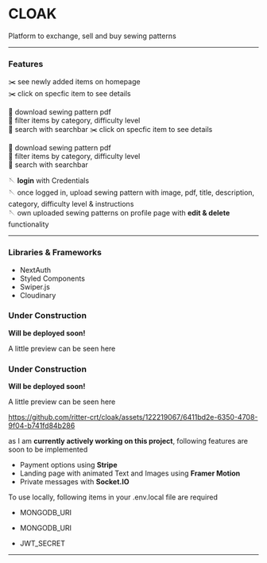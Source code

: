 # CLOAK

Platform to exchange, sell and buy sewing patterns

---

### Features

:scissors: see newly added items on homepage \
:scissors: click on specfic item to see details

:thread: download sewing pattern pdf \
:thread: filter items by category, difficulty level \
:thread: search with searchbar
:scissors: click on specfic item to see details 

:thread: download sewing pattern pdf \
:thread: filter items by category, difficulty level \
:thread: search with searchbar 


:sewing_needle: **login** with Credentials \
:sewing_needle: once logged in, upload sewing pattern with image, pdf, title, description, category, difficulty level & instructions \
:sewing_needle: own uploaded sewing patterns on profile page with **edit & delete** functionality

---

### Libraries & Frameworks

- NextAuth
- Styled Components
- Swiper.js
- Cloudinary


### Under Construction

**Will be deployed soon!**

A little preview can be seen here

### Under Construction 
**Will be deployed soon!**

A little preview can be seen here 


https://github.com/ritter-crt/cloak/assets/122219067/6411bd2e-6350-4708-9f04-b741fd84b286

as I am **currently actively working on this project**, following features are soon to be implemented

- Payment options using **Stripe**
- Landing page with animated Text and Images using **Framer Motion**
- Private messages with **Socket.IO**

To use locally, following items in your .env.local file are required

- MONGODB_URI

- MONGODB_URI 
- JWT_SECRET

---
